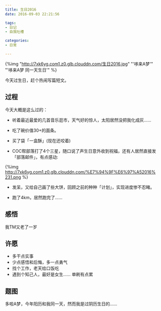 ```yaml
---
title: 生日2016
date: 2016-09-03 22:21:56

tags:
- 日记
- 自我吐槽

categories: 
- 日常

---
```


{%img "http://7xk6yg.com1.z0.glb.clouddn.com/生日2016.jpg" "'哆来A梦'" "'哆来A梦 同一天生日'" %}

今天过生日，赶个热闹写篇短文。

<!-- more -->

## 过程

今天大概是这么过的：

+ 听着最近最爱的几首音乐逛市，天气好的惊人，太阳居然没把我化成灰......

+ 吃了碗价值30+的面条。

+ 买了袋「一盒酥」(现在还咬着)

+ COC帮部落打了4个三星，随口说了声生日意外收到祝福，还有人居然直接发「部落邮件」，有点感动:

{%img http://7xk6yg.com1.z0.glb.clouddn.com/%E7%94%9F%E6%97%A52016%231.png %}

+ 发呆，又给自己画了些大饼，回顾之前的种种「计划」，实现进度惨不忍睹。

+ 跑了4km，居然跑完了......

## 感悟

我TM又老了一岁

## 许愿

+ 多干点实事
+ 少点感悟和后悔，多一点勇气
+ 找个工作，老天给口饭吃
+ 遇到个知己人，最好是女生...... 单刷有点累

## 题图

多啦A梦，今年阳历和我同一天，然而我是过阴历生日的......









